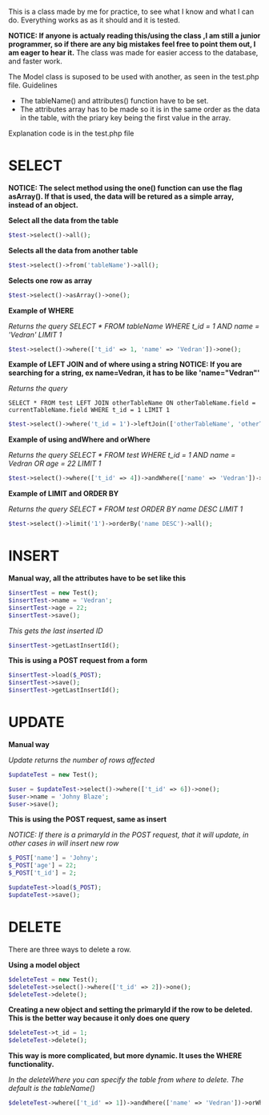 This is a class made by me for practice, to see what I know and what I can do.
Everything works as as it should and it is tested.

**NOTICE: If anyone is actualy reading this/using the class ,I am still a junior programmer, so if there are any big mistakes feel free to point them out, I am eager to hear it.**
The class was made for easier access to the database, and faster work.


The Model class is suposed to be used with another, as seen in the test.php file. 
Guidelines
- The tableName() and attributes() function have to be set.
- The attributes array has to be made so it is in the same order as the data in the table, with the priary key being the first value in the array.

Explanation code is in the test.php file

# SELECT

**NOTICE: The select method using the one() function can use the flag asArray(). If that is used, the data will be retured as a simple array, instead of an object.**

**Select all the data from the table**
```php
$test->select()->all();
```

**Selects all the data from another table**
```php
$test->select()->from('tableName')->all();
```

**Selects one row as array**
```php
$test->select()->asArray()->one();
```

**Example of WHERE**

*Returns the query SELECT * FROM tableName WHERE t_id = 1 AND name = 'Vedran' LIMIT 1*
```php
$test->select()->where(['t_id' => 1, 'name' => 'Vedran'])->one();
```

**Example of LEFT JOIN and of where using a string NOTICE: If you are searching for a string, ex name=Vedran, it has to be like 'name="Vedran"'**

*Returns the query*
```mysql
SELECT * FROM test LEFT JOIN otherTableName ON otherTableName.field = currentTableName.field WHERE t_id = 1 LIMIT 1
```

```php 
$test->select()->where('t_id = 1')->leftJoin(['otherTableName', 'otherTableName.field', 'currentTableName.field'])->one();
```

**Example of using andWhere and orWhere**

*Returns the query SELECT * FROM test WHERE t_id = 1 AND name = Vedran OR age = 22 LIMIT 1*
```php
$test->select()->where(['t_id' => 4])->andWhere(['name' => 'Vedran'])->orWhere(['age' => 22])->one();
```

**Example of LIMIT and ORDER BY**

*Returns the query SELECT * FROM test ORDER BY name DESC LIMIT 1*
```php
$test->select()->limit('1')->orderBy('name DESC')->all();
```


# INSERT

**Manual way, all the attributes have to be set like this**
```php
$insertTest = new Test();
$insertTest->name = 'Vedran';
$insertTest->age = 22;
$insertTest->save();
```
*This gets the last inserted ID*
```php
$insertTest->getLastInsertId();
```

**This is using a POST request from a form**
```php
$insertTest->load($_POST);
$insertTest->save();
$insertTest->getLastInsertId();
```

# UPDATE

**Manual way**

*Update returns the number of rows affected*
```php
$updateTest = new Test();

$user = $updateTest->select()->where(['t_id' => 6])->one();
$user->name = 'Johny Blaze';
$user->save();
```

**This is using the POST request, same as insert**

*NOTICE: If there is a primaryId in the POST request, that it will update, in other cases in will insert new row*
```php
$_POST['name'] = 'Johny';
$_POST['age'] = 22;
$_POST['t_id'] = 2;

$updateTest->load($_POST);
$updateTest->save();
```


# DELETE

There are three ways to delete a row.

**Using a model object**
```php
$deleteTest = new Test();
$deleteTest->select()->where(['t_id' => 2])->one();
$deleteTest->delete();
```

**Creating a new object and setting the primaryId if the row to be deleted. This is the better way because it only does one query**
```php
$deleteTest->t_id = 1;
$deleteTest->delete();
```

**This way is more complicated, but more dynamic. It uses the WHERE functionality.**

*In the deleteWhere you can specify the table from where to delete. The default is the tableName()*
```php
$deleteTest->where(['t_id' => 1])->andWhere(['name' => 'Vedran'])->orWhere(['age' => 35])->deleteWhere();
```
